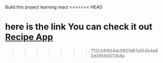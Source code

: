Build this project learning react 
<<<<<<< HEAD


here is the link You can check it out 
[Recipe App](https://serene-kilby-7d888c.netlify.app/)
=======
>>>>>>> 713224f924dc9921d67a552b4a82d39590072b8a
